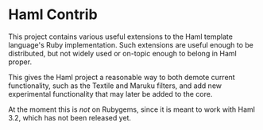 # Haml Contrib

This project contains various useful extensions to the Haml template language's
Ruby implementation. Such extensions are useful enough to be distributed, but
not widely used or on-topic enough to belong in Haml proper.

This gives the Haml project a reasonable way to both demote current
functionality, such as the Textile and Maruku filters, and add new experimental
functionality that may later be added to the core.

At the moment this is *not* on Rubygems, since it is meant to work with Haml
3.2, which has not been released yet.